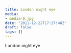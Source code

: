 ```yaml
---
title: London night eye
media:
- media-0.jpg
date: "2011-12-22T17:27:48Z"
draft: false
tags: []
---
```

London night eye
